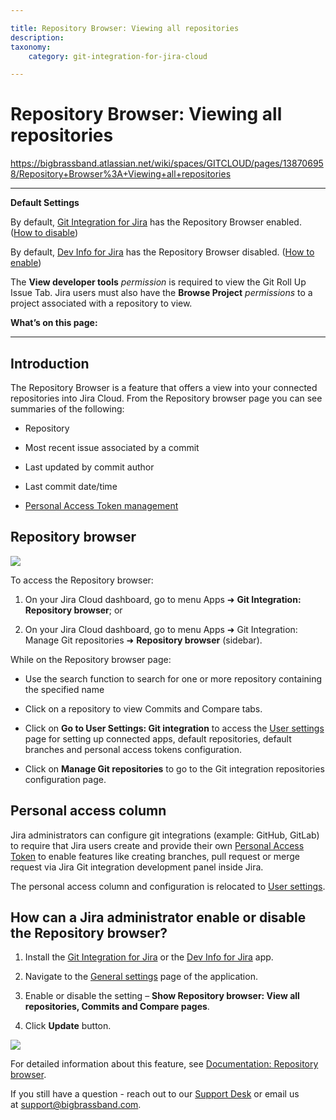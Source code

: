 ```yaml
---

title: Repository Browser: Viewing all repositories
description:
taxonomy:
    category: git-integration-for-jira-cloud

---
```


# Repository Browser: Viewing all repositories

<https://bigbrassband.atlassian.net/wiki/spaces/GITCLOUD/pages/138706958/Repository+Browser%3A+Viewing+all+repositories>

* * *

**Default Settings**

By default, [Git Integration for Jira](https://marketplace.atlassian.com/4984) has the Repository Browser enabled. ([How to disable](https://bigbrassband.atlassian.net/wiki/content-only/viewpage.action?pageId=138706958&iframeId=fallback-mode&xdm_e=https://bigbrassband.atlassian.net/&xsm_c=fallback-mode-fake-key__15971815467303463&cp=/wiki&cv=0.0.0-fallback-mode&lic=none#RepositoryBrowser:Viewallrepositories-howToEnableDisable))

By default, [Dev Info for Jira](https://marketplace.atlassian.com/1219270) has the Repository Browser disabled. ([How to enable](https://bigbrassband.atlassian.net/wiki/content-only/viewpage.action?pageId=138706958&iframeId=fallback-mode&xdm_e=https://bigbrassband.atlassian.net/&xsm_c=fallback-mode-fake-key__15971815467303463&cp=/wiki&cv=0.0.0-fallback-mode&lic=none#RepositoryBrowser:Viewallrepositories-howToEnableDisable))

The **View developer tools** _permission_ is required to view the Git Roll Up Issue Tab. Jira users must also have the **Browse Project** _permissions_ to a project associated with a repository to view.

  
**What’s on this page:**

* * *

## Introduction

The Repository Browser is a feature that offers a view into your connected repositories into Jira Cloud. From the Repository browser page you can see summaries of the following:

*   Repository
    
*   Most recent issue associated by a commit
    
*   Last updated by commit author
    
*   Last commit date/time
    
*   [Personal Access Token management](#Personal-access-column)
    

## Repository browser

![](https://bigbrassband.atlassian.net/wiki/download/attachments/138706958/gitcloud-repo-browser-page-access.png?version=1&modificationDate=1638605147556&cacheVersion=1&api=v2)

To access the Repository browser:

1.  On your Jira Cloud dashboard, go to menu Apps ➜ **Git Integration: Repository browser**; or
    
2.  On your Jira Cloud dashboard, go to menu Apps ➜ Git Integration: Manage Git repositories ➜ **Repository browser** (sidebar).
    

While on the Repository browser page:

*   Use the search function to search for one or more repository containing the specified name
    
*   Click on a repository to view Commits and Compare tabs.
    
*   Click on **Go to User Settings: Git integration** to access the [User settings](/wiki/spaces/GITCLOUD/pages/781975665/User+Settings) page for setting up connected apps, default repositories, default branches and personal access tokens configuration.
    
*   Click on **Manage Git repositories** to go to the Git integration repositories configuration page.
    

## Personal access column

Jira administrators can configure git integrations (example: GitHub, GitLab) to require that Jira users create and provide their own [Personal Access Token](/wiki/spaces/GITCLOUD/pages/107216897/Creating+Personal+Access+Tokens) to enable features like creating branches, pull request or merge request via Jira Git integration development panel inside Jira.

The personal access column and configuration is relocated to [User settings](/wiki/spaces/GITCLOUD/pages/781975665/User+Settings).

## How can a Jira administrator enable or disable the Repository browser?

1.  Install the [Git Integration for Jira](https://marketplace.atlassian.com/4984) or the [Dev Info for Jira](https://marketplace.atlassian.com/1219270) app.
    
2.  Navigate to the [General settings](/wiki/spaces/GITCLOUD/pages/781942911/General+Settings) page of the application.
    
3.  Enable or disable the setting – **Show Repository browser: View all repositories, Commits and Compare pages**.
    
4.  Click **Update** button.
    

![](https://bigbrassband.atlassian.net/wiki/download/attachments/138706958/gitcloud-gencfg-repo-browser.png?version=1&modificationDate=1636096946037&cacheVersion=1&api=v2)

For detailed information about this feature, see [Documentation: Repository browser](/wiki/spaces/GITCLOUD/pages/1923025500/Repository+browser).  

If you still have a question - reach out to our [Support Desk](https://bigbrassband.atlassian.net/servicedesk/customer/portals) or email us at [support@bigbrassband.com](mailto:support@bigbrassband.com).